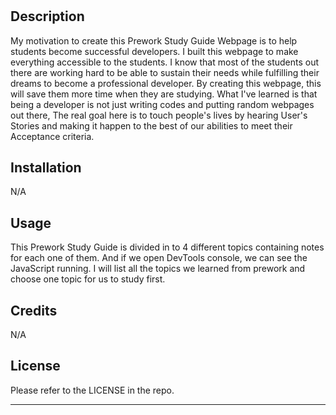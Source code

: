 # <Prework Study Guide Webpage>

## Description

My motivation to create this Prework Study Guide Webpage is to help students become successful developers. I built this webpage
to make everything accessible to the students. I know that most of the students out there are working hard to be able to sustain their needs while
fulfilling their dreams to become a professional developer. By creating this webpage, this will save them more time when they are studying.
What I've learned is that being a developer is not just writing codes and putting random webpages out there, The real goal here is to touch people's lives by hearing User's Stories and making it happen to the best of our abilities to meet their Acceptance criteria. 

## Installation

N/A

## Usage

This Prework Study Guide is divided in to 4 different topics containing notes for each one of them. And if we open DevTools console, we can see the JavaScript running. 
I will list all the topics we learned from prework and choose one topic for us to study first. 


## Credits

N/A

## License

Please refer to the LICENSE in the repo.

---

